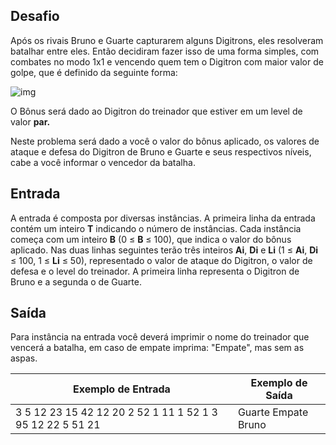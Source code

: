 ## Desafio

Após os rivais Bruno e Guarte capturarem alguns Digitrons, eles resolveram batalhar entre eles. Então decidiram fazer isso de uma forma simples, com combates no modo 1x1 e vencendo quem tem o Digitron com maior valor de golpe, que é definido da seguinte forma:

 

![img](https://resources.urionlinejudge.com.br/gallery/images/problems/UOJ_2221.png)

O Bônus será dado ao Digitron do treinador que estiver em um level de valor **par.**

Neste problema será dado a você o valor do bônus aplicado, os valores de ataque e defesa do Digitron de Bruno e Guarte e seus respectivos níveis, cabe a você informar o vencedor da batalha.

## Entrada

A entrada é composta por diversas instâncias. A primeira linha da entrada contém um inteiro **T** indicando o número de instâncias. Cada instância começa com um inteiro **B** (0 ≤ **B** ≤ 100), que indica o valor do bônus aplicado. Nas duas linhas seguintes terão três inteiros **Ai**, **Di** e **Li** (1 ≤ **Ai**, **Di** ≤ 100, 1 ≤ **Li** ≤ 50), representado o valor de ataque do Digitron, o valor de defesa e o level do treinador. A primeira linha representa o Digitron de Bruno e a segunda o de Guarte.

## Saída

Para instância na entrada você deverá imprimir o nome do treinador que vencerá a batalha, em caso de empate imprima: "Empate", mas sem as aspas.

 

| Exemplo de Entrada                                        | Exemplo de Saída    |
| --------------------------------------------------------- | ------------------- |
| 3 5 12 23 15 42 12 20 2 52 1 11 1 52 1 3 95 12 22 5 51 21 | Guarte Empate Bruno |

 